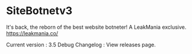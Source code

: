 # SiteBotnetv3
It's back, the reborn of the best website botneter! A LeakMania exclusive. https://leakmania.co/

Current version : 3.5 Debug
Changelog : View releases page.
